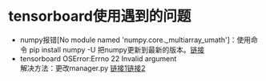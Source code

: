 # tensorboard使用遇到的问题
+ numpy报错[No module named 'numpy.core._multiarray_umath']：使用命令 pip install numpy -U 把numpy更新到最新的版本。[链接](http://30daydo.com/article/433)
+ tensorboard OSError:Errno 22 Invalid argument  
解决方法：更改manager.py [链接1](https://www.cnblogs.com/fightKun/p/10665184.html)[链接2](https://blog.csdn.net/u013244846/article/details/88380860)